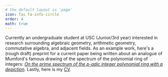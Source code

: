 ```yaml
---
# the default layout is 'page'
icon: fas fa-info-circle
order: 4
math: true
---
```

Currently an undergraduate student at USC (Junior/3rd year) interested in research surrounding algebraic geometry, arithmetic geometry, commutative algebra, and adjacent fields. As an example work, here's a (rough draft) preprint for a current paper being written about an analogue of Mumford's famous drawing of the spectrum of the polynomial ring of integers: <a href="https://notsatos.github.io/files/p_adic-spec-final_bnw.pdf">*On the prime spectrum of the p-adic integer polynomial ring with a depiction*</a>. Lastly, here is my <a href="https://notsatos.github.io/files/cv.pdf">CV</a>.
